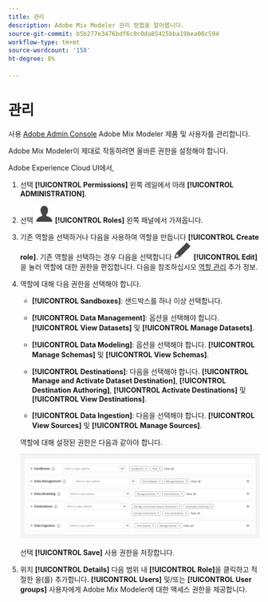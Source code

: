 ```yaml
---
title: 관리
description: Adobe Mix Modeler 관리 방법을 알아봅니다.
source-git-commit: b5b277e3476bdf6c0c0da85425bba19bea00c594
workflow-type: tm+mt
source-wordcount: '158'
ht-degree: 8%

---
```



# 관리

사용 [Adobe Admin Console](https://helpx.adobe.com/enterprise/using/admin-console.html) Adobe Mix Modeler 제품 및 사용자를 관리합니다.

Adobe Mix Modeler이 제대로 작동하려면 올바른 권한을 설정해야 합니다.

Adobe Experience Cloud UI에서,

1. 선택 **[!UICONTROL Permissions]** 왼쪽 레일에서 아래 **[!UICONTROL ADMINISTRATION]**.

1. 선택 ![개인](assets/icons/User.svg) **[!UICONTROL Roles]** 왼쪽 패널에서 가져옵니다.

1. 기존 역할을 선택하거나 다음을 사용하여 역할을 만듭니다 **[!UICONTROL Create role]**. 기존 역할을 선택하는 경우 다음을 선택합니다 ![편집](assets/icons/Edit.svg) **[!UICONTROL Edit]** 을 눌러 역할에 대한 권한을 편집합니다. 다음을 참조하십시오 [역할 관리](https://helpx.adobe.com/enterprise/using/admin-console.html) 추가 정보.

1. 역할에 대해 다음 권한을 선택해야 합니다.

   * **[!UICONTROL Sandboxes]**: 샌드박스를 하나 이상 선택합니다.

   * **[!UICONTROL Data Management]**: 옵션을 선택해야 합니다. **[!UICONTROL View Datasets]** 및 **[!UICONTROL Manage Datasets]**.

   * **[!UICONTROL Data Modeling]**: 옵션을 선택해야 합니다. **[!UICONTROL Manage Schemas]** 및 **[!UICONTROL View Schemas]**.

   * **[!UICONTROL Destinations]**: 다음을 선택해야 합니다. **[!UICONTROL Manage and Activate Dataset Destination]**, **[!UICONTROL Destination Authoring]**, **[!UICONTROL Activate Destinations]** 및 **[!UICONTROL View Destinations]**.

   * **[!UICONTROL Data Ingestion]**: 다음을 선택해야 합니다. **[!UICONTROL View Sources]** 및 **[!UICONTROL Manage Sources]**.

   <!--
    * **[!UICONTROL Data Governance]**: ensure you select **[!UICONTROL View User Activity Log]** and **[!UICONTROL View Data Usage Policies]**.
    -->

   역할에 대해 설정된 권한은 다음과 같아야 합니다.

   ![권한](assets/permissions.png)

   <!--![Permissions](assets/permissions-including-privacy.png)-->

   선택 **[!UICONTROL Save]** 사용 권한을 저장합니다.

1. 위치 **[!UICONTROL Details]** 다음 범위 내 **[!UICONTROL Role]**&#x200B;을 클릭하고 적절한 을(를) 추가합니다. **[!UICONTROL Users]** 및/또는 **[!UICONTROL User groups]** 사용자에게 Adobe Mix Modeler에 대한 액세스 권한을 제공합니다.
